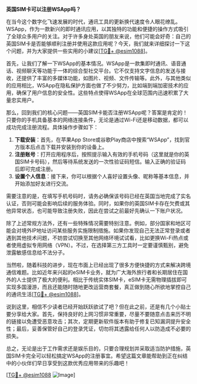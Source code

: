 **英国SIM卡可以注册WSApp吗？**

在当今这个数字化飞速发展的时代，通讯工具的更新换代速度令人眼花缭乱。WSApp，作为一款新兴的即时通讯应用，以其独特的功能和便捷的操作方式吸引了全球众多用户的关注。对于许多身处英国的朋友来说，他们可能会好奇：自己的英国SIM卡是否能够顺利注册并使用这款应用呢？今天，我们就来详细探讨一下这个问题，并为大家提供一些实用的小建议[[TG💪+ @esim1088](https://t.me/s/esim1088)]。

首先，让我们了解一下WSApp的基本情况。WSApp是一款集即时通讯、语音通话、视频聊天等功能于一体的综合型社交平台。它不仅支持文字信息的发送与接收，还提供了丰富的多媒体功能，如图片、视频、文件传输等。此外，与其他类似的应用相比，WSApp在隐私保护方面也做了不少努力，比如端到端加密技术的应用，确保了用户信息的安全性。这些特点使得WSApp在全球范围内迅速积累了大量忠实用户。

那么，回到我们的核心问题——英国SIM卡能否注册WSApp呢？答案是肯定的！只要你的手机具备基本的网络连接条件，无论是通过Wi-Fi还是移动数据，都可以成功完成注册流程。具体操作步骤如下：

1. **下载安装**：首先，在苹果App Store或谷歌Play商店中搜索“WSApp”，找到官方版本后点击下载并安装到你的设备上。
2. **注册账号**：打开应用程序后，按照提示输入有效的手机号码（这里就是你的英国SIM卡号码），然后等待系统发送的一次性验证码短信。输入正确的验证码后即可完成注册。
3. **设置个人信息**：接下来，你可以根据个人喜好设置头像、昵称等基本信息，并开始添加好友进行交流。

需要注意的是，在填写手机号码时，请务必确保该号码已经在英国当地完成了实名认证，否则可能会影响后续的服务体验。同时，如果你的英国SIM卡存在欠费或其他异常状态，也可能导致注册失败，因此在尝试之前最好先确认一下账户状况。

除了上述常规方法外，还有一些特殊情况需要特别注意。例如，部分国家和地区可能会对境外IP地址访问某些服务实施限制措施。如果你发现自己无法正常登录或者遇到其他技术问题，不妨尝试切换至其他网络环境试试看，比如更换Wi-Fi热点或者使用虚拟专用网络（VPN）。不过，在选择第三方工具时一定要谨慎甄别，避免泄露敏感信息给不法分子。

当然啦，随着科技的进步，现在市面上已经出现了很多方便快捷的方式来解决跨境通信难题。比如近年来兴起的eSIM卡业务，就为广大海外旅行者和长期居住在国外的人士提供了极大的便利。相比于传统实体SIM卡，eSIM卡无需物理插拔即可实现多国漫游，而且还能随时随地更改运营商套餐，真正做到随心所欲地掌控自己的通讯生活[[TG💪+ @esim1088](https://t.me/s/esim1088)]。

说到这里，相信不少读者已经开始跃跃欲试了吧？但在此之前，还是有几个小贴士要分享给大家。首先，保持良好的上网习惯非常重要，尽量不要随意点击来历不明的链接以免遭受恶意攻击；其次，定期更新软件版本有助于修复已知漏洞提升安全性；最后，妥善保管好自己的登录凭证，切勿将其透露给任何人以防造成不必要的损失。

总之，无论是出于工作需求还是娱乐目的，只要合理规划并采取适当防护措施，英国SIM卡完全可以轻松搞定WSApp的注册事宜。希望这篇文章能帮助到正在纠结中的小伙伴们早日享受到这款优秀应用带来的乐趣吧！

[[TG💪+ @esim1088](https://t.me/s/esim1088) ![Image](https://i.postimg.cc/4NQfJmqS/Snipaste-2025-05-13-00-14-12.png)]